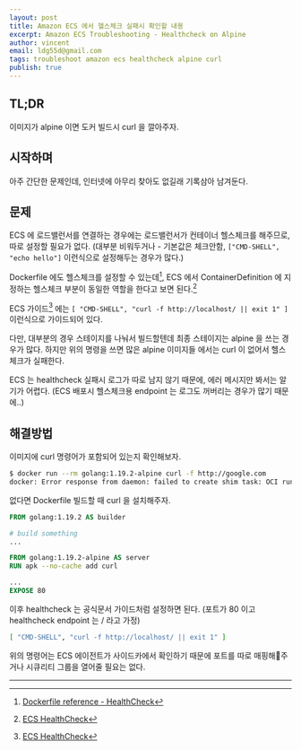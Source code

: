 ```yaml
---
layout: post
title: Amazon ECS 에서 헬스체크 실패시 확인할 내용
excerpt: Amazon ECS Troubleshooting - Healthcheck on Alpine
author: vincent
email: ldg55d@gmail.com
tags: troubleshoot amazon ecs healthcheck alpine curl
publish: true
---
```


## TL;DR

이미지가 alpine 이면 도커 빌드시 curl 을 깔아주자.

## 시작하며

아주 간단한 문제인데, 인터넷에 아무리 찾아도 없길래 기록삼아 남겨둔다.

## 문제

ECS 에 로드밸런서를 연결하는 경우에는 로드밸런서가 컨테이너 헬스체크를 해주므로, 따로 설정할 필요가 없다. (대부분 비워두거나 - 기본값은 체크안함, `["CMD-SHELL", "echo hello"]` 이런식으로 설정해두는 경우가 많다.)

Dockerfile 에도 헬스체크를 설정할 수 있는데[^1], ECS 에서 ContainerDefinition 에 지정하는 헬스체크 부분이 동일한 역할을 한다고 보면 된다.[^2]

ECS 가이드[^2] 에는 `[ "CMD-SHELL", "curl -f http://localhost/ || exit 1" ]` 이런식으로 가이드되어 있다.

다만, 대부분의 경우 스테이지를 나눠서 빌드할텐데 최종 스테이지는 alpine 을 쓰는 경우가 많다. 하지만 위의 명령을 쓰면 많은 alpine 이미지들 에서는 curl 이 없어서 헬스체크가 실패한다.

ECS 는 healthcheck 실패시 로그가 따로 남지 않기 때문에, 에러 메시지만 봐서는 알기가 어렵다. (ECS 배포시 헬스체크용 endpoint 는 로그도 꺼버리는 경우가 많기 때문에..)

## 해결방법

이미지에 curl 명령어가 포함되어 있는지 확인해보자.

```bash
$ docker run --rm golang:1.19.2-alpine curl -f http://google.com
docker: Error response from daemon: failed to create shim task: OCI runtime create failed: runc create failed: unable to start container process: exec: "curl": executable file not found in $PATH: unknown.
```

없다면 Dockerfile 빌드할 때 curl 을 설치해주자.

```dockerfile
FROM golang:1.19.2 AS builder

# build something
...

FROM golang:1.19.2-alpine AS server
RUN apk --no-cache add curl

...
EXPOSE 80

```

이후 healthcheck 는 공식문서 가이드처럼 설정하면 된다. (포트가 80 이고 healthcheck endpoint 는 / 라고 가정)

```bash
[ "CMD-SHELL", "curl -f http://localhost/ || exit 1" ]
```

위의 명령어는 ECS 에이전트가 사이드카에서 확인하기 때문에 포트를 따로 매핑해주거나 시큐리티 그룹을 열어줄 필요는 없다.

---

[^1]: [Dockerfile reference - HealthCheck](https://docs.docker.com/engine/reference/builder/#healthcheck)
[^2]: [ECS HealthCheck](https://docs.aws.amazon.com/ko_kr/AmazonECS/latest/developerguide/task_definition_parameters.html#container_definition_healthcheck)
